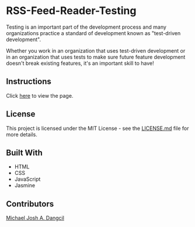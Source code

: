 # RSS-Feed-Reader-Testing
Testing is an important part of the development process and many organizations practice a standard of development known as "test-driven development". 

Whether you work in an organization that uses test-driven development or in an organization that uses tests to make sure future feature development doesn't break existing features, it's an important skill to have!


## Instructions
Click [here](https://michaeljoshdangcil.github.io/RSS-Feed-Reader-Testing/) to view the page.


## License
This project is licensed under the MIT License - see the [LICENSE.md](https://github.com/MichaelJoshDangcil/RSS-Feed-Reader-Testing/blob/master/LICENSE) file for more details.

## Built With
+ HTML
+ CSS
+ JavaScript
+ Jasmine

## Contributors
[Michael Josh A. Dangcil](https://github.com/MichaelJoshDangcil)